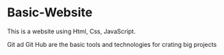 # Basic-Website
This is a website using Html, Css, JavaScript.

Git ad Git Hub are the basic tools and technologies for crating big projects
